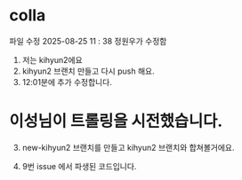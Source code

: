# colla

파일 수정 2025-08-25  11 : 38 정원우가 수정함

1. 저는 kihyun2에요
2. kihyun2 브랜치 만들고 다시 push 해요.
3. 12:01분에 추가 수정합니다.

# 이성님이 트롤링을 시전했습니다.

3. new-kihyun2 브랜치를 만들고 kihyun2 브랜치와 합쳐볼거에요.

4. 9번 issue 에서 파생된 코드입니다.
